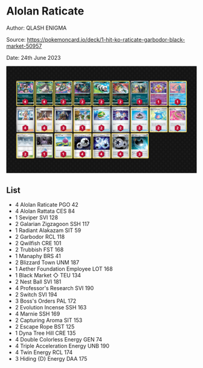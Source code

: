 # Alolan Raticate

Author: QLASH ENIGMA

Source: <https://pokemoncard.io/deck/1-hit-ko-raticate-garbodor-black-market-50957>

Date: 24th June 2023

![decklist](../../images/PAL/Alolan%20Raticate/1-%20Alolan%20Raticate.png)

## List

* 4 Alolan Raticate PGO 42
* 4 Alolan Rattata CES 84
* 1 Seviper SVI 128
* 2 Galarian Zigzagoon SSH 117
* 1 Radiant Alakazam SIT 59
* 2 Garbodor RCL 118
* 2 Qwilfish CRE 101
* 2 Trubbish FST 168
* 1 Manaphy BRS 41
* 2 Blizzard Town UNM 187
* 1 Aether Foundation Employee LOT 168
* 1 Black Market ◇ TEU 134
* 2 Nest Ball SVI 181
* 4 Professor's Research SVI 190
* 2 Switch SVI 194
* 3 Boss's Orders PAL 172
* 2 Evolution Incense SSH 163
* 4 Marnie SSH 169
* 2 Capturing Aroma SIT 153
* 2 Escape Rope BST 125
* 1 Dyna Tree Hill CRE 135
* 4 Double Colorless Energy GEN 74
* 4 Triple Acceleration Energy UNB 190
* 4 Twin Energy RCL 174
* 3 Hiding {D} Energy DAA 175
